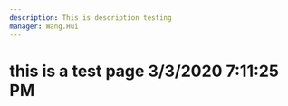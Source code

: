 ```yaml
---
description: This is description testing
manager: Wang.Hui
---
```

# this is a test page 3/3/2020 7:11:25 PM
